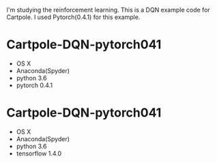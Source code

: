 I'm studying the reinforcement learning.
This is a DQN example code for Cartpole.
I used Pytorch(0.4.1) for this example.

# Cartpole-DQN-pytorch041
* OS X
* Anaconda(Spyder)
* python 3.6
* pytorch 0.4.1


# Cartpole-DQN-pytorch041
* OS X
* Anaconda(Spyder)
* python 3.6
* tensorflow 1.4.0
